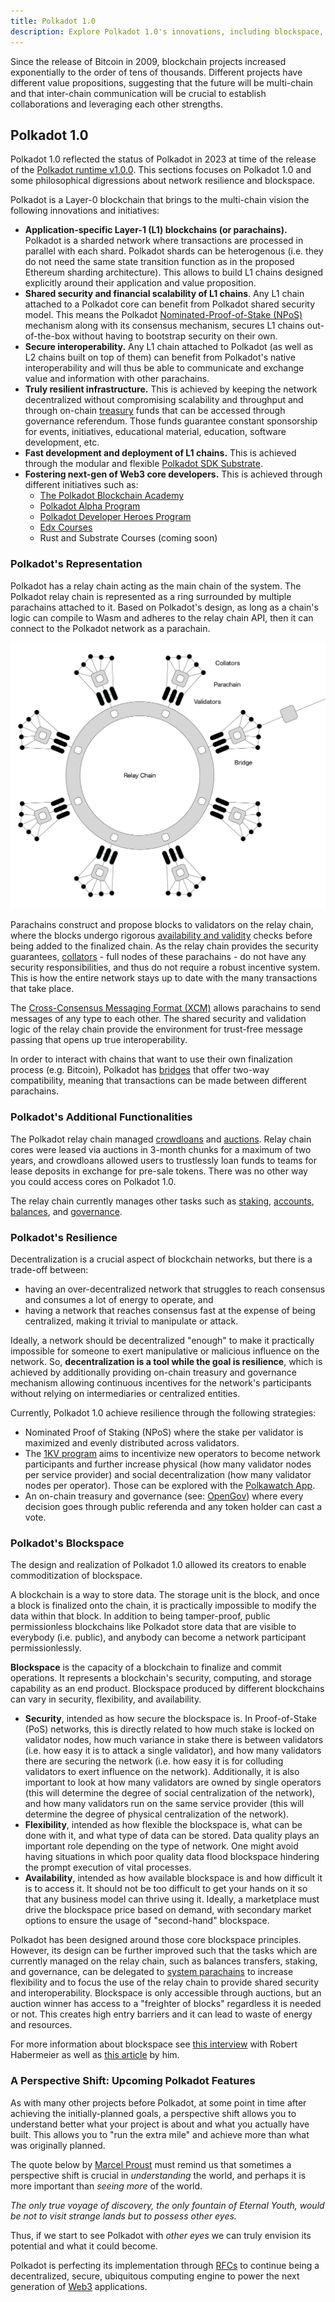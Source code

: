 ```yaml
---
title: Polkadot 1.0
description: Explore Polkadot 1.0's innovations, including blockspace, decentralization, shared security, and its vision for a multi-chain future.
---
```


Since the release of Bitcoin in 2009, blockchain projects increased exponentially to the order of
tens of thousands. Different projects have different value propositions, suggesting that the future
will be multi-chain and that inter-chain communication will be crucial to establish collaborations
and leveraging each other strengths.

## Polkadot 1.0

Polkadot 1.0 reflected the status of Polkadot in 2023 at time of the release of the
[Polkadot runtime v1.0.0](https://github.com/paritytech/polkadot/releases/tag/v1.0.0). This sections
focuses on Polkadot 1.0 and some philosophical digressions about network resilience and blockspace.

Polkadot is a Layer-0 blockchain that brings to the multi-chain vision the following innovations and
initiatives:

- **Application-specific Layer-1 (L1) blockchains (or parachains).** Polkadot is a sharded network
  where transactions are processed in parallel with each shard. Polkadot shards can be heterogenous
  (i.e. they do not need the same state transition function as in the proposed Ethereum sharding
  architecture). This allows to build L1 chains designed explicitly around their application and
  value proposition.
- **Shared security and financial scalability of L1 chains**. Any L1 chain attached to a Polkadot
  core can benefit from Polkadot shared security model. This means the Polkadot
  [Nominated-Proof-of-Stake (NPoS)](../learn/learn-staking.md#nominated-proof-of-stake-npos)
  mechanism along with its consensus mechanism, secures L1 chains out-of-the-box without having to
  bootstrap security on their own.
- **Secure interoperability.** Any L1 chain attached to Polkadot (as well as L2 chains built on top
  of them) can benefit from Polkadot's native interoperability and will thus be able to communicate
  and exchange value and information with other parachains.
- **Truly resilient infrastructure.** This is achieved by keeping the network decentralized without
  compromising scalability and throughput and through on-chain
  [treasury](../learn/learn-polkadot-opengov-treasury.md) funds that can be accessed through
  governance referendum. Those funds guarantee constant sponsorship for events, initiatives,
  educational material, education, software development, etc.
- **Fast development and deployment of L1 chains.** This is achieved through the modular and
  flexible [Polkadot SDK Substrate](./glossary.md#substrate).
- **Fostering next-gen of Web3 core developers.** This is achieved through different initiatives
  such as:
  - [The Polkadot Blockchain Academy](https://polkadot.network/development/academy/)
  - [Polkadot Alpha Program](./alpha-program.md)
  - [Polkadot Developer Heroes Program](./dev-heroes.md)
  - [Edx Courses](https://www.edx.org/school/web3x)
  - Rust and Substrate Courses (coming soon)

### Polkadot's Representation

Polkadot has a relay chain acting as the main chain of the system. The Polkadot relay chain is
represented as a ring surrounded by multiple parachains attached to it. Based on Polkadot's design,
as long as a chain's logic can compile to Wasm and adheres to the relay chain API, then it can
connect to the Polkadot network as a parachain.

![polkadot-relay-chain](../assets/polkadot_relay_chain.png)

Parachains construct and propose blocks to validators on the relay chain, where the blocks undergo
rigorous [availability and validity](../learn/learn-parachains-protocol.md) checks before being
added to the finalized chain. As the relay chain provides the security guarantees,
[collators](../learn/learn-collator.md) - full nodes of these parachains - do not have any security
responsibilities, and thus do not require a robust incentive system. This is how the entire network
stays up to date with the many transactions that take place.

The [Cross-Consensus Messaging Format (XCM)](../learn/learn-xcm.md) allows parachains to send
messages of any type to each other. The shared security and validation logic of the relay chain
provide the environment for trust-free message passing that opens up true interoperability.

In order to interact with chains that want to use their own finalization process (e.g. Bitcoin),
Polkadot has [bridges](../learn/learn-bridges.md) that offer two-way compatibility, meaning that
transactions can be made between different parachains.

### Polkadot's Additional Functionalities

The Polkadot relay chain managed [crowdloans](../learn/archive/learn-crowdloans.md) and
[auctions](../learn/archive/learn-auction.md). Relay chain cores were leased via auctions in 3-month
chunks for a maximum of two years, and crowdloans allowed users to trustlessly loan funds to teams
for lease deposits in exchange for pre-sale tokens. There was no other way you could access cores on
Polkadot 1.0.

The relay chain currently manages other tasks such as [staking](../learn/learn-staking.md),
[accounts](./../learn/learn-accounts.md), [balances](../learn/learn-transactions.md#balance-transfers),
and [governance](../learn/learn-polkadot-opengov.md).

### Polkadot's Resilience

Decentralization is a crucial aspect of blockchain networks, but there is a trade-off between:

- having an over-decentralized network that struggles to reach consensus and consumes a lot of
  energy to operate, and
- having a network that reaches consensus fast at the expense of being centralized, making it
  trivial to manipulate or attack.

Ideally, a network should be decentralized "enough" to make it practically impossible for someone to
exert manipulative or malicious influence on the network. So, **decentralization is a tool while the
goal is resilience**, which is achieved by additionally providing on-chain treasury and governance
mechanism allowing continuous incentives for the network's participants without relying on
intermediaries or centralized entities.

Currently, Polkadot 1.0 achieve resilience through the following strategies:

- Nominated Proof of Staking (NPoS) where the stake per validator is maximized and evenly
  distributed across validators.
- The [1KV program](../learn/archive/thousand-validators.md) aims to incentivize new operators to
  become network participants and further increase physical (how many validator nodes per service
  provider) and social decentralization (how many validator nodes per operator). Those can be
  explored with the [Polkawatch App](https://polkadot.polkawatch.app/).
- An on-chain treasury and governance (see: [OpenGov](../learn/learn-polkadot-opengov.md)) where
  every decision goes through public referenda and any token holder can cast a vote.

### Polkadot's Blockspace

The design and realization of Polkadot 1.0 allowed its creators to enable commoditization of
blockspace.

A blockchain is a way to store data. The storage unit is the block, and once a block is finalized
onto the chain, it is practically impossible to modify the data within that block. In addition to
being tamper-proof, public permissionless blockchains like Polkadot store data that are visible to
everybody (i.e. public), and anybody can become a network participant permissionlessly.

**Blockspace** is the capacity of a blockchain to finalize and commit operations. It represents a
blockchain's security, computing, and storage capability as an end product. Blockspace produced by
different blockchains can vary in security, flexibility, and availability.

- **Security**, intended as how secure the blockspace is. In Proof-of-Stake (PoS) networks, this is
  directly related to how much stake is locked on validator nodes, how much variance in stake there
  is between validators (i.e. how easy it is to attack a single validator), and how many validators
  there are securing the network (i.e. how easy it is for colluding validators to exert influence on
  the network). Additionally, it is also important to look at how many validators are owned by
  single operators (this will determine the degree of social centralization of the network), and how
  many validators run on the same service provider (this will determine the degree of physical
  centralization of the network).
- **Flexibility**, intended as how flexible the blockspace is, what can be done with it, and what
  type of data can be stored. Data quality plays an important role depending on the type of network.
  One might avoid having situations in which poor quality data flood blockspace hindering the prompt
  execution of vital processes.
- **Availability**, intended as how available blockspace is and how difficult it is to access it. It
  should not be too difficult to get your hands on it so that any business model can thrive using
  it. Ideally, a marketplace must drive the blockspace price based on demand, with secondary market
  options to ensure the usage of "second-hand" blockspace.

Polkadot has been designed around those core blockspace principles. However, its design can be
further improved such that the tasks which are currently managed on the relay chain, such as
balances transfers, staking, and governance, can be delegated to
[system parachains](../learn/learn-system-chains.md) to increase flexibility and to focus the use of
the relay chain to provide shared security and interoperability. Blockspace is only accessible
through auctions, but an auction winner has access to a "freighter of blocks" regardless it is
needed or not. This creates high entry barriers and it can lead to waste of energy and resources.

For more information about blockspace see [this interview](https://youtu.be/e1vISppPwe4) with Robert
Habermeier as well as [this article](https://www.rob.tech/polkadot-blockspace-over-blockchains/) by
him.

### A Perspective Shift: Upcoming Polkadot Features

As with many other projects before Polkadot, at some point in time after achieving the
initially-planned goals, a perspective shift allows you to understand better what your project is
about and what you actually have built. This allows you to "run the extra mile" and achieve more
than what was originally planned.

The quote below by [Marcel Proust](https://en.wikipedia.org/wiki/Marcel_Proust) must remind us that
sometimes a perspective shift is crucial in _understanding_ the world, and perhaps it is more
important than _seeing more_ of the world.

_The only true voyage of discovery, the only fountain of Eternal Youth, would be not to visit
strange lands but to possess other eyes._

Thus, if we start to see Polkadot with _other eyes_ we can truly envision its potential and what it
could become.

Polkadot is perfecting its implementation through [RFCs](https://github.com/polkadot-fellows/RFCs)
to continue being a decentralized, secure, ubiquitous computing engine to power the next generation
of [Web3](./web3-and-polkadot.md) applications.